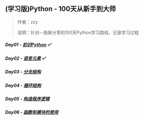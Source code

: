 ## (学习版)Python - 100天从新手到大师

> 作者：zzy
>
> 说明：针对--骆昊分享的100天Python学习路线，记录学习过程

##### Day01 - [初识Python](./task/day-01.md) :white_check_mark:

##### Day02 - [语言元素](./task/day-02.md) :white_check_mark:

##### Day03 - [分支结构](./task/day-03.md) 

##### Day04 - [循环结构](./task/day-04.md)

##### Day05 - [构造程序逻辑](./task/day-05.md)

##### Day06 - [函数和模块的使用](./task/06.函数和模块的使用.md)